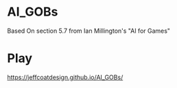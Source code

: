 # AI_GOBs
Based On section 5.7 from Ian Millington's "AI for Games"
# Play
https://jeffcoatdesign.github.io/AI_GOBs/
